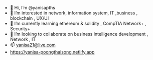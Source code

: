 - 👋 Hi, I’m @yanisapths
- 👀 I’m interested in network, information system, IT ,business , blockchain , UX/UI
- 🌱 I’m currently learning ethereum & solidity , CompTIA Network+ , Security+
- 💞️ I’m looking to collaborate on business intelligence development , Network , IT 
- 📫 yanisa21@live.com
- https://yanisa-poongthaisong.netlify.app

<!---

I’m a lifelong learner. I love learning and working with people and never stop trying. From recent projects during many courses in the university such as Software Engineering, Database system , Animation , OOP , and Web Programming, I worked with different group of people all along ,
though I'm aware about making mistakes, it is important to have courage to be a changer or admit what i don’t know, ask questions, foster the team to grow and finish the job together.
I’m a very team player type of person. Different perspective and opinions are excitments to me which help me adapt faster, understand better in the view that I may not experience like others.
I believe in myself to be able to learn and grow up as an original, and real one.

Feel free to check out my portfolio website: yanisa-poongthaisong.netlify.app
--->
